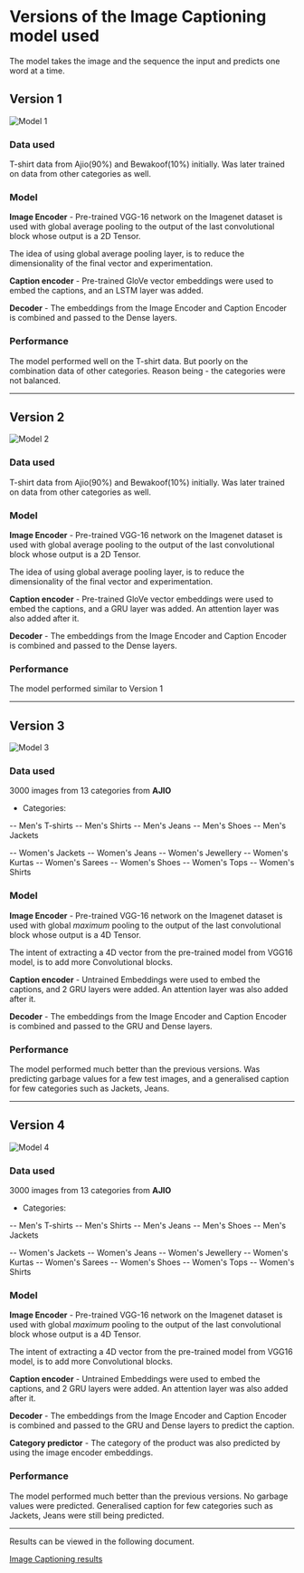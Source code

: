# Versions of the Image Captioning model used

The model takes the image and the sequence the input and predicts one word at a time.


## Version 1

![Model 1](pictures/model1.png)

### Data used

T-shirt data from Ajio(90%) and Bewakoof(10%) initially.
Was later trained on data from other categories as well.

### Model

**Image Encoder** - Pre-trained VGG-16 network on the Imagenet dataset is used with global average pooling to the output of the last convolutional block whose output is a 2D Tensor. 

The idea of using global average pooling layer, is to reduce the dimensionality of the final vector and experimentation.

**Caption encoder** - Pre-trained GloVe vector embeddings were used to embed the captions, and an LSTM layer was added.

**Decoder** - The embeddings from the Image Encoder and Caption Encoder is combined and passed to the Dense layers.

### Performance

The model performed well on the T-shirt data. But poorly on the combination data of other categories. Reason being - the categories were not balanced.

--- 

## Version 2

![Model 2](pictures/model2.png)

### Data used

T-shirt data from Ajio(90%) and Bewakoof(10%) initially.
Was later trained on data from other categories as well.

### Model

**Image Encoder** - Pre-trained VGG-16 network on the Imagenet dataset is used with global average pooling to the output of the last convolutional block whose output is a 2D Tensor.

The idea of using global average pooling layer, is to reduce the dimensionality of the final vector and experimentation.

**Caption encoder** - Pre-trained GloVe vector embeddings were used to embed the captions, and a GRU layer was added. An attention layer was also added after it.

**Decoder** - The embeddings from the Image Encoder and Caption Encoder is combined and passed to the Dense layers.

### Performance

The model performed similar to Version 1

---

## Version 3

![Model 3](pictures/model3.png)

### Data used

3000 images from 13 categories from **AJIO**

- Categories:

-- Men's T-shirts
-- Men's Shirts
-- Men's Jeans
-- Men's Shoes
-- Men's Jackets

-- Women's Jackets
-- Women's Jeans
-- Women's Jewellery
-- Women's Kurtas
-- Women's Sarees
-- Women's Shoes
-- Women's Tops
-- Women's Shirts

### Model

**Image Encoder** - Pre-trained VGG-16 network on the Imagenet dataset is used with global *maximum* pooling to the output of the last convolutional block whose output is a 4D Tensor.

The intent of extracting a 4D vector from the pre-trained model from VGG16 model, is to add more Convolutional blocks.

**Caption encoder** - Untrained Embeddings were used to embed the captions, and 2 GRU layers were added. An attention layer was also added after it.

**Decoder** - The embeddings from the Image Encoder and Caption Encoder is combined and passed to the GRU and Dense layers.

### Performance

The model performed much better than the previous versions. Was predicting garbage values for a few test images, and a generalised caption for few categories such as Jackets, Jeans.

---

## Version 4

![Model 4](pictures/model4.png)

### Data used

3000 images from 13 categories from **AJIO**

- Categories:

-- Men's T-shirts
-- Men's Shirts
-- Men's Jeans
-- Men's Shoes
-- Men's Jackets

-- Women's Jackets
-- Women's Jeans
-- Women's Jewellery
-- Women's Kurtas
-- Women's Sarees
-- Women's Shoes
-- Women's Tops
-- Women's Shirts

### Model

**Image Encoder** - Pre-trained VGG-16 network on the Imagenet dataset is used with global *maximum* pooling to the output of the last convolutional block whose output is a 4D Tensor.

The intent of extracting a 4D vector from the pre-trained model from VGG16 model, is to add more Convolutional blocks.

**Caption encoder** - Untrained Embeddings were used to embed the captions, and 2 GRU layers were added. An attention layer was also added after it.

**Decoder** - The embeddings from the Image Encoder and Caption Encoder is combined and passed to the GRU and Dense layers to predict the caption.

**Category predictor** - The category of the product was also predicted by using the image encoder embeddings.

### Performance

The model performed much better than the previous versions. No garbage values were predicted. Generalised caption for few categories such as Jackets, Jeans were still being predicted.

---

Results can be viewed in the following document.

[Image Captioning results](https://docs.google.com/document/d/13UGWZkqLF0cvvN36hbTsZBkQjXkC2oQAPNR4MhzzEu4/edit?usp=sharing)




